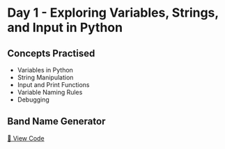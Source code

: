 # Day 1 - Exploring Variables, Strings, and Input in Python
## Concepts Practised
 - Variables in Python
 - String Manipulation
 - Input and Print Functions
 - Variable Naming Rules
 - Debugging
## Band Name Generator
[📄 View Code](band_name_generator.py)
